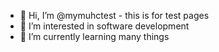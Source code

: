 - 👋 Hi, I’m @mymuhctest - this is for test pages
- 👀 I’m interested in software development
- 🌱 I’m currently learning many things


<!---
mymuhctest/mymuhctest is a ✨ special ✨ repository because its `README.md` (this file) appears on your GitHub profile.
You can click the Preview link to take a look at your changes.
--->

